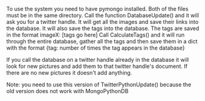 To use the system you need to have pymongo installed. Both of the files must be in the same directory.
Call the function DatabaseUpdate() and it will ask you for a twitter handle. It will get all the images and save their links into the database.
It will also save the tags into the database. The tags are saved in the format imageX: [tags go here]
Call CalculateTags() and it will run through the entire database, gather all the tags and then save them in a dict with the format
{tag: number of times the tag appears in the database}

If you call the database on a twitter handle already in the database it will look for new pictures and add them to that twitter handle's document.
If there are no new pictures it doesn't add anything.

Note: you need to use this version of TwitterPythonUpdate() because the old version does not work with MongoPythonDB
